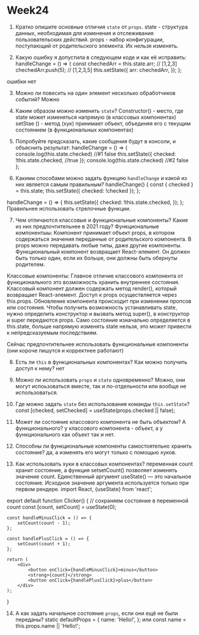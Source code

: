 # Week24
1. Кратко опишите основные отличия `state` от `props`.
state​ - структура данных, необходимая для изменения и отслеживания 
пользовательских действий. 
props​ - набор конфигурации, поступающий от родительского элемента. Их нельзя 
изменять.

2. Какую ошибку я допустила в следующем коде и как её исправить:
    handleChange = () => {
        const chechedArr = this.state.arr; // [1,2,3] 
    		chechedArr.push(5); // [1,2,3,5] 
        this.setState({
          arr: chechedArr,
        });
      };
      
ошибки нет

3. Можно ли повесить на один элемент несколько обработчиков событий?
Можно

4. Каким образом можно изменить `state`?
Constructor() - место, где state может изменяться напрямую (в классовых компонентах)
setStae () - метод (хук) принимает объект, объединяя его с текущим состоянием (в функциональных компонентах)

5. Попробуйте предсказать, какие сообщения будут в консоли, и объяснить результат:
    handleChange = () => {
        console.log(this.state.checked) //#1 false 
        this.setState({
          checked: !this.state.checked, //true
        });
        console.log(this.state.checked) //#2 false
      };  

6. Какими способами можно задать функцию `handleChange` и какой из них является самым правильным?
handleChange() {
    const { checked } = this.state;
    this.setState({ checked: !checked });
  };

  handleChange = () => {
    this.setState({
      checked: !this.state.checked,
    });
  };
Правильнее использовать стрелочные функции.

7. Чем отличаются классовые и функциональные компоненты? Какие из них предпочтительнее в 2021 году?
Функциональные компонентыы:
Компонент принимает объект props, в котором содержаться значения переданные от родительского компонента. В props можно передавать любые типы, даже другие компоненты. 
Функциональный компонент возвращает React-элемент. Он должен быть только один, если их больше, они должны быть обернуты родителем.

Классовые компоненты:
Главное отличие классового компонента от функционального это возможность хранить внутреннее состояния.
Классовый компонент должен содержать метод render(), который возвращает React-элемент. Доступ к props осуществляется через this.props. Обновление компонента происходит при изменении пропсов или состояния. 
Чтобы получить возможность устанавливать state, нужно определить конструктор и вызвать метод super(), в конструктор и super передаются props. Само состояние изначально определяется в this.state, больше напрямую изменять state нельзя, это может привести к непредсказуемым последствиям.

Сейчас предпочтительнее использовать функциональные компоненты (они короче пишутся и корректнее работают)


8. Есть ли `this` в функциональных компонентах? Как можно получить доступ к нему?
нет

9. Можно ли использовать `props` и `state` одновременно?
Можно, они могут испоьзоваться вместе, так и по-отдельности или вообще не использоваться.

10. Где можно задать `state` без использования команды `this.setState`?
const [checked, setChecked] = useState(props.checked || false);

11. Может ли состояние классового компонента не быть объектом? А функционального?
у классового компонента - объект, а у функционального как объект так и нет.

12. Способны ли функциональные компоненты самостоятельно хранить состояние?
да, а изменять его могут только с помощью хуков.

13. Как использовать хуки в классовых компонентах?
переменная count хранит состояние, а функция setsetCount() позволяет изменять значение count. Единственный аргумент useState() — это начальное состояние. Исходное значение аргумента используется только при первом рендере.
import React, {useState} from 'react';

export default function Clicker() {
    // сохраняем состояние в переменной count
    const [count, setCount] = useState(0);

    const handleMinusClick = () => {
        setCount(count - 1);
    };

    const handlePlusClick = () => {
        setCount(count + 1);
    };

    return (
        <div>
            <button onClick={handleMinusClick}>minus</button>
            <strong>{count}</strong>
            <button onClick={handlePlusClick}>plus</button>
        </div>
    );
}

14. А как задать начальное состояние `props`, если они ещё не были переданы?
static defaultProps = {
		name: 'Hello!',
	};
    или
    const name = this.props.name || 'Hello!';